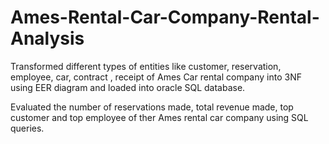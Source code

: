 # Ames-Rental-Car-Company-Rental-Analysis

Transformed different types of entities like customer, reservation, employee, car, contract , receipt of Ames Car rental company into 3NF using EER  diagram and loaded into oracle SQL database. 

Evaluated the number of reservations made, total revenue made, top customer and top employee of ther Ames rental car company using SQL queries. 
